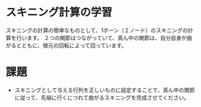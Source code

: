 # スキニング計算の学習

スキニングの計算の簡単なものとして、1ボーン（２ノード）のスキニングの計算を行います。
２つの関節はつながっていて、真ん中の関節は、自分自身が曲がるとともに、根元の回転によって回っています。

# 課題

* スキニングとして与える行列を正しいものに設定することで、真ん中の関節に従って、先端に行くにつれて曲がるスキニングを完成させてください。
